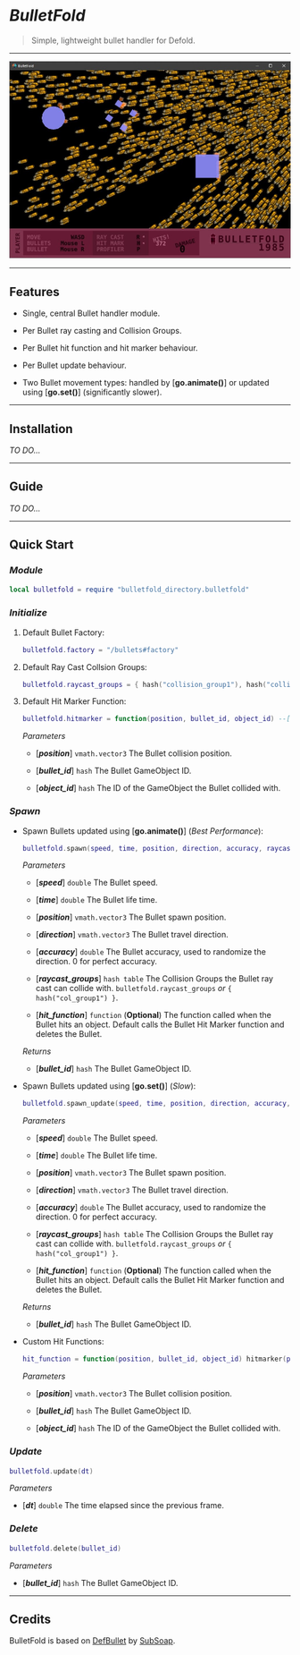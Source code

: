 # ***BulletFold***

> Simple, lightweight bullet handler for Defold.

-----

![BulletFold Demo](example/gfx/bulletfold_demo.jpg "BulletFold Demo")

-----

## **Features**

- Single, central Bullet handler module.

- Per Bullet ray casting and Collision Groups.

- Per Bullet hit function and hit marker behaviour.

- Per Bullet update behaviour.

- Two Bullet movement types: handled by [**go.animate()**] or updated using [**go.set()**] (significantly slower).

-----

## **Installation**

*TO DO...*

-----

## **Guide**

*TO DO...*

-----

## **Quick Start**

### *Module*

```lua
local bulletfold = require "bulletfold_directory.bulletfold"
```

### *Initialize*

1. Default Bullet Factory:

    ```lua
    bulletfold.factory = "/bullets#factory"
    ```

2. Default Ray Cast Collsion Groups:

    ```lua
    bulletfold.raycast_groups = { hash("collision_group1"), hash("collision_group2") }
    ```

3. Default Hit Marker Function:

    ```lua
    bulletfold.hitmarker = function(position, bullet_id, object_id) --[[ Function ]] end
    ```

    *Parameters*

    - [***position***] `vmath.vector3` The Bullet collision position.

    - [***bullet_id***] `hash` The Bullet GameObject ID.

    - [***object_id***] `hash` The ID of the GameObject the Bullet collided with.

### *Spawn*

- Spawn Bullets updated using [**go.animate()**] (*Best Performance*):

    ```lua
    bulletfold.spawn(speed, time, position, direction, accuracy, raycast_groups, hit_function)
    ```

    *Parameters*

    - [***speed***] `double` The Bullet speed.

    - [***time***] `double` The Bullet life time.

    - [***position***] `vmath.vector3` The Bullet spawn position.

    - [***direction***] `vmath.vector3` The Bullet travel direction.

    - [***accuracy***] `double` The Bullet accuracy, used to randomize the direction. 0 for perfect accuracy.

    - [***raycast_groups***] `hash table` The Collision Groups the Bullet ray cast can collide with. `bulletfold.raycast_groups` *or* `{ hash("col_group1") }`.

    - [***hit_function***] `function` (**Optional**) The function called when the Bullet hits an object. Default calls the Bullet Hit Marker function and deletes the Bullet.

    *Returns*

    - [***bullet_id***] `hash` The Bullet GameObject ID.

- Spawn Bullets updated using [**go.set()**] (*Slow*):

    ```lua
    bulletfold.spawn_update(speed, time, position, direction, accuracy, raycast_groups, hit_function)
    ```

    *Parameters*

    - [***speed***] `double` The Bullet speed.

    - [***time***] `double` The Bullet life time.

    - [***position***] `vmath.vector3` The Bullet spawn position.

    - [***direction***] `vmath.vector3` The Bullet travel direction.

    - [***accuracy***] `double` The Bullet accuracy, used to randomize the direction. 0 for perfect accuracy.

    - [***raycast_groups***] `hash table` The Collision Groups the Bullet ray cast can collide with. `bulletfold.raycast_groups` *or* `{ hash("col_group1") }`.

    - [***hit_function***] `function` (**Optional**) The function called when the Bullet hits an object. Default calls the Bullet Hit Marker function and deletes the Bullet.

    *Returns*

    - [***bullet_id***] `hash` The Bullet GameObject ID.

- Custom Hit Functions:

    ```lua
    hit_function = function(position, bullet_id, object_id) hitmarker(position) ; bulletfold.delete(bullet_id) end
    ```

    *Parameters*

    - [***position***] `vmath.vector3` The Bullet collision position.

    - [***bullet_id***] `hash` The Bullet GameObject ID.

    - [***object_id***] `hash` The ID of the GameObject the Bullet collided with.

### *Update*

 ```lua
 bulletfold.update(dt)
 ```

*Parameters*

- [***dt***] `double` The time elapsed since the previous frame.

### *Delete*

```lua
bulletfold.delete(bullet_id)
```

*Parameters*

- [***bullet_id***] `hash` The Bullet GameObject ID.

-----

## Credits

BulletFold is based on [DefBullet](https://github.com/subsoap/defbullet) by [SubSoap](https://github.com/subsoap).
